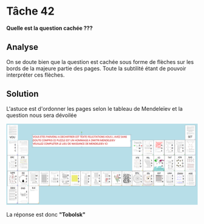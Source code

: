 # Tâche 42

**Quelle est la question cachée ???**

## Analyse

On se doute bien que la question est cachée sous forme de flèches sur les bords de la majeure partie des pages. Toute la subtilité étant de pouvoir interpréter ces flèches.

## Solution
L'astuce est d'ordonner les pages selon le tableau de Mendeleïev et la question nous sera dévoilée

![Tableau](42.png)

La réponse est donc **"Tobolsk"**
